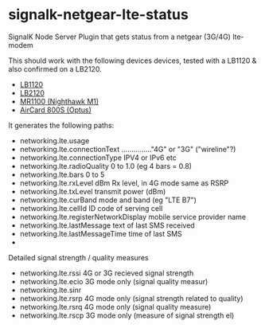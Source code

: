 # signalk-netgear-lte-status
SignalK Node Server Plugin that gets status from a netgear (3G/4G) lte-modem

This should work with the following devices devices,  tested with a LB1120 & also confirmed on a LB2120.
* [LB1120](https://www.netgear.com/home/products/mobile-broadband/lte-modems/LB1120.aspx)
* [LB2120](https://www.netgear.com/home/products/mobile-broadband/lte-modems/LB2120.aspx)
* [MR1100 (Nighthawk M1)](https://www.netgear.com/support/product/MR1100.aspx)
* [AirCard 800S (Optus)](https://www.netgear.com/support/product/AC800S_Optus.aspx)

It generates the following paths:

* networking.lte.usage
* networking.lte.connectionText  ..............."4G" or "3G" ("wireline"?)
* networking.lte.connectionType               IPV4 or IPv6 etc
* networking.lte.radioQuality                 0 to 1.0 (eg 4 bars = 0.8)
* networking.lte.bars                          0 to 5
* networking.lte.rxLevel                      dBm Rx level, in 4G mode same as RSRP
* networking.lte.txLevel                       transmit power (dBm) 
* networking.lte.curBand                      mode and band (eg "LTE B7")
* networking.lte.cellId                       ID code of serving cell 
* networking.lte.registerNetworkDisplay       mobile service provider name
* networking.lte.lastMessage                  text of last SMS received 
* networking.lte.lastMessageTime              time of last SMS
* 
Detailed signal strength / quality measures
* networking.lte.rssi                   4G or 3G recieved signal strength
* networking.lte.ecio                   3G mode only (signal quality measur)
* networking.lte.sinr                       
* networking.lte.rsrp                    4G mode only (signal strength related to quality)
* networking.lte.rsrq                    4G mode only (signal quality measure)
* networking.lte.rscp                    3G mode only (measure of signal strength el)
